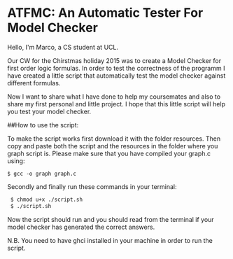 # ATFMC: An Automatic Tester For Model Checker

Hello, I'm Marco, a CS student at UCL.

Our CW for the Chirstmas holiday 2015 was to create a Model Checker for first order logic formulas. In order to test the correctness of the programm I have created a little script that automatically test the model checker against different formulas.

Now I want to share what I have done to help my coursemates and also to share my first personal and little project. I hope that this little script will help you test your model checker. 

##How to use the script:

To make the script works first download it with the folder resources. Then copy and paste both the script and the resources in the folder where you graph script is. Please make sure that you have compiled your graph.c using: 

```
$ gcc -o graph graph.c
```

Secondly and finally run these commands in your terminal: 
```sh
 $ chmod u+x ./script.sh
 $ ./script.sh
```
Now the script should run and you should read from the terminal if your model checker has generated the 
correct answers.

N.B. You need to have ghci installed in your machine in order to run the script.
